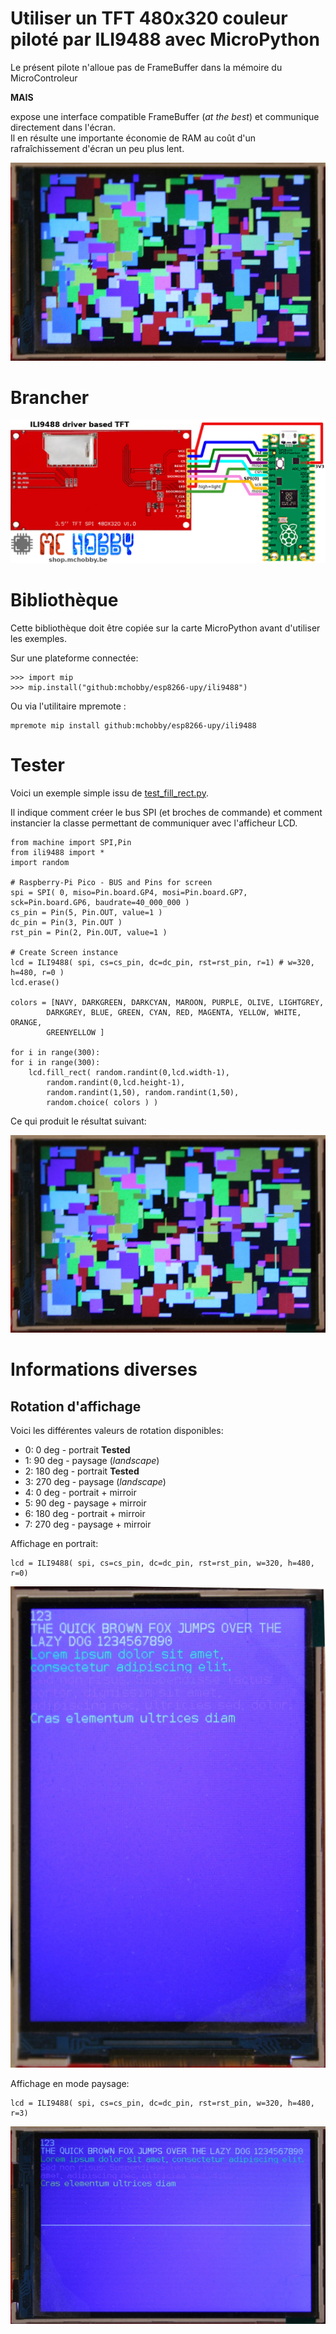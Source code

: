 # Utiliser un TFT 480x320 couleur piloté par ILI9488 avec MicroPython

Le présent pilote n'alloue pas de FrameBuffer dans la mémoire du MicroControleur

__MAIS__

expose une interface compatible FrameBuffer (_at the best_) et communique directement dans l'écran.<br />
Il en résulte une importante économie de RAM au coût d'un rafraîchissement d'écran un peu plus lent.

![Test fill-rect](docs/_static/ili9488-fill-rect.jpg)


# Brancher

![ili9488 to Pico wiring](docs/_static/ili9488-to-pico.jpg)

# Bibliothèque

Cette bibliothèque doit être copiée sur la carte MicroPython avant d'utiliser les exemples.

Sur une plateforme connectée:

 ```
 >>> import mip
 >>> mip.install("github:mchobby/esp8266-upy/ili9488")
 ```

 Ou via l'utilitaire mpremote :

 ```
 mpremote mip install github:mchobby/esp8266-upy/ili9488
 ```

# Tester

Voici un exemple simple issu de [test_fill_rect.py](examples/test_fill_rect.py).

Il indique comment créer le bus SPI (et broches de commande) et comment instancier la classe permettant de communiquer avec l'afficheur LCD.

```
from machine import SPI,Pin
from ili9488 import *
import random

# Raspberry-Pi Pico - BUS and Pins for screen
spi = SPI( 0, miso=Pin.board.GP4, mosi=Pin.board.GP7, sck=Pin.board.GP6, baudrate=40_000_000 )
cs_pin = Pin(5, Pin.OUT, value=1 )
dc_pin = Pin(3, Pin.OUT )
rst_pin = Pin(2, Pin.OUT, value=1 )

# Create Screen instance
lcd = ILI9488( spi, cs=cs_pin, dc=dc_pin, rst=rst_pin, r=1) # w=320, h=480, r=0 )
lcd.erase()

colors = [NAVY, DARKGREEN, DARKCYAN, MAROON, PURPLE, OLIVE, LIGHTGREY,
		DARKGREY, BLUE, GREEN, CYAN, RED, MAGENTA, YELLOW, WHITE, ORANGE,
		GREENYELLOW ]

for i in range(300):
for i in range(300):
	lcd.fill_rect( random.randint(0,lcd.width-1),
		random.randint(0,lcd.height-1),
		random.randint(1,50), random.randint(1,50),
		random.choice( colors ) )
```

Ce qui produit le résultat suivant:

![Test fill-rect](docs/_static/ili9488-fill-rect.jpg)

# Informations diverses

## Rotation d'affichage

Voici les différentes valeurs de rotation disponibles:
* 0: 0 deg - portrait **Tested**
* 1: 90 deg - paysage (_landscape_)
* 2: 180 deg - portrait **Tested**
* 3: 270 deg - paysage (_landscape_)
* 4: 0 deg - portrait + mirroir
* 5: 90 deg - paysage + mirroir
* 6: 180 deg - portrait + mirroir
* 7: 270 deg - paysage + mirroir

Affichage en portrait:

```
lcd = ILI9488( spi, cs=cs_pin, dc=dc_pin, rst=rst_pin, w=320, h=480, r=0)
```

![ili9488 en mode portrait](docs/_static/ili9488-portrait.jpg)

Affichage en mode paysage:


```
lcd = ILI9488( spi, cs=cs_pin, dc=dc_pin, rst=rst_pin, w=320, h=480, r=3)
```

![ili9488 en mode paysage](docs/_static/ili9488-landscape.jpg)
